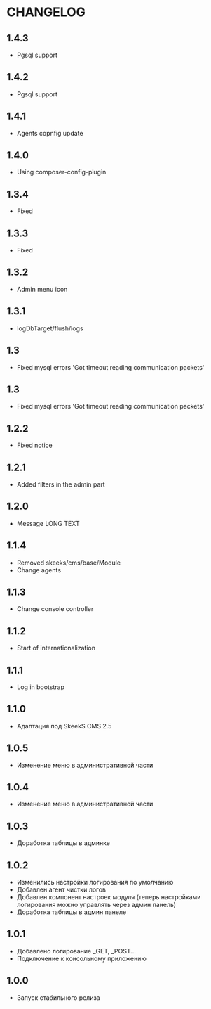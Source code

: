 CHANGELOG
==============

1.4.3
-----------------
 * Pgsql support
 
1.4.2
-----------------
 * Pgsql support
 
1.4.1
-----------------
 * Agents copnfig update
 
1.4.0
-----------------
 * Using composer-config-plugin
 
1.3.4
-----------------
  * Fixed
  
1.3.3
-----------------
  * Fixed
  
1.3.2
-----------------
  * Admin menu icon

1.3.1
-----------------
  * logDbTarget/flush/logs

1.3
-----------------
  * Fixed mysql errors 'Got timeout reading communication packets'

1.3
-----------------
  * Fixed mysql errors 'Got timeout reading communication packets'

1.2.2
-----------------
  * Fixed notice

1.2.1
-----------------
  * Added filters in the admin part

1.2.0
-----------------
  * Message LONG TEXT

1.1.4
-----------------
  * Removed skeeks/cms/base/Module
  * Change agents

1.1.3
-----------------
  * Change console controller
 
1.1.2
-----------------
  * Start of internationalization

1.1.1
-----------------
  * Log in bootstrap

1.1.0
-----------------
  * Адаптация под SkeekS CMS 2.5

1.0.5
-----------------
  * Изменение меню в административной части

1.0.4
-----------------
  * Изменение меню в административной части

1.0.3
-----------------
  * Доработка таблицы в админке
  
1.0.2
-----------------
  * Изменились настройки логирования по умолчанию
  * Добавлен агент чистки логов
  * Добавлен компонент настроек модуля (теперь настройками логирования можно управлять через админ панель)
  * Доработка таблицы в админ панеле
  
1.0.1
-----------------
  * Добавлено логирование _GET, _POST...
  * Подключение к консольному приложению
  
1.0.0
-----------------
  * Запуск стабильного релиза
